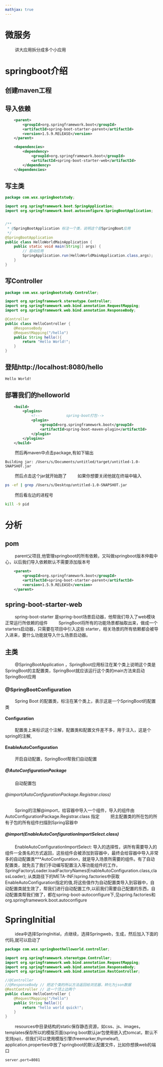 ```yaml
---
mathjax: true
---
```




# 微服务
&emsp;&emsp; 讲大应用拆分成多个小应用

# springboot介绍
## 创建maven工程
## 导入依赖
```xml
    <parent>
        <groupId>org.springframework.boot</groupId>
        <artifactId>spring-boot-starter-parent</artifactId>
        <version>1.5.9.RELEASE</version>
    </parent>

    <dependencies>
        <dependency>
            <groupId>org.springframework.boot</groupId>
            <artifactId>spring-boot-starter-web</artifactId>
        </dependency>
    </dependencies>
```
<!-- more -->
## 写主类
```java
package com.wsx.springbootstudy;

import org.springframework.boot.SpringApplication;
import org.springframework.boot.autoconfigure.SpringBootApplication;


/**
 * @SpringBootApplication 标注一个类，说明这个是SpringBoot应用
 */
@SpringBootApplication
public class HelloWorldMainApplication {
    public static void main(String[] args) {
        // 启动应用
        SpringApplication.run(HelloWorldMainApplication.class,args);
    }
}
```
## 写Controller
```java
package com.wsx.springbootstudy.Controller;

import org.springframework.stereotype.Controller;
import org.springframework.web.bind.annotation.RequestMapping;
import org.springframework.web.bind.annotation.ResponseBody;

@Controller
public class HelloController {
    @ResponseBody
    @RequestMapping("/hello")
    public String hello(){
        return "Hello World!";
    }
}

```
## 登陆http://localhost:8080/hello
```HTML
Hello World!
```

## 部署我们的helloworld
```xml
    <build>
        <plugins>
            <!--            spring-boot打包-->
            <plugin>
                <groupId>org.springframework.boot</groupId>
                <artifactId>spring-boot-maven-plugin</artifactId>
            </plugin>
        </plugins>
    </build>
```
&emsp;&emsp; 然后再maven中点击package,有如下输出
```
Building jar: /Users/s/Documents/untitled/target/untitled-1.0-SNAPSHOT.jar
```
&emsp;&emsp; 然后点击这个jar就开始跑了
&emsp;&emsp; 如果你想要关闭他就在终端中输入
```sh
ps -ef | grep /Users/s/Desktop/untitled-1.0-SNAPSHOT.jar
```
&emsp;&emsp; 然后看左边的进程号
```sh
kill -9 pid
```


# 分析
## pom
&emsp;&emsp; parent父项目,他管理springboot的所有依赖，又叫做springboot版本仲裁中心，以后我们导入依赖默认不需要添加版本号
```xml
    <parent>
        <groupId>org.springframework.boot</groupId>
        <artifactId>spring-boot-starter-parent</artifactId>
        <version>1.5.9.RELEASE</version>
    </parent>
```
## spring-boot-starter-web
&emsp;&emsp; spring-boot-starter 是spring-boot场景启动器，他帮我们导入了web模块正常运行所依赖的组件
&emsp;&emsp; SpringBoot将所有的功能场景都抽取出来，做成一个starters启动器，只需要在项目中引入这些 starter，相关场景的所有依赖都会被导入进来，要什么功能就导入什么场景启动器。

## 主类
&emsp;&emsp; @SpringBootApplication ，SpringBoot应用标注在某个类上说明这个类是SpringBoot的主配置类，SpringBoot就应该运行这个类的main方法来启动SpringBoot应用
### @SpringBootConfiguration
&emsp;&emsp; Spring Boot 的配置类，标注在某个类上，表示这是一个SpringBoot的配置类
#### Configuration 
&emsp;&emsp; 配置类上来标识这个注解，配置类和配置文件差不多，用于注入，这是个spring的注解,
#### EnableAutoConfiguration
&emsp;&emsp; 开启自动配置，SpringBoot帮我们自动配置
##### @AutoConfigurationPackage
&emsp;&emsp; 自动配置包
###### @import(AutoConfigurationPackage.Registrar.class)
&emsp;&emsp; Spring的注解@import，给容器中导入一个组件，导入的组件由AutoConfigurationPackage.Registrar.class 指定
&emsp;&emsp; 把主配置类的所在包的所有子包的所有组件扫描到Spring容器中
##### @import(EnableAutoConfigurationImportSelect.class)
&emsp;&emsp; EnableAutoConfigurationImportSelect: 导入的选择性，讲所有需要导入的组件一全类名的方式返回，这些组件会被添加到容器中，最终会给容器中导入非常多的自动配置类***AutoConfiguration，就是导入场景所需要的组件。有了自动配置类，就免去了我们手动编写配置注入等功能组件的工作，
&emsp;&emsp; SpringFactoryLoader.loadFactoryNames(EnableAutoConfiguration.class,classLoader); 从类路径下的META-INF/spring.factories中获取EnableAutoConfiguration指定的值,将这些值作为自动配置类导入到容器中，自动配置类就生效了，帮我们进行自动配置工作,以前我们需要自己配置的东西，自动配置类帮我们做了，都在spring-boot-autoconfigure下,见spring.factories和org.springframework.boot.autoconfigure

# SpringInitial
&emsp;&emsp; idea中选择SpringInitial，点继续，选择Springweb，生成，然后加入下面的代码,就可以启动了
```java
package com.wsx.springboothelloworld.controller;

import org.springframework.stereotype.Controller;
import org.springframework.web.bind.annotation.RequestMapping;
import org.springframework.web.bind.annotation.ResponseBody;
import org.springframework.web.bind.annotation.RestController;

//@Controller
//@ResponseBody // 把这个类的所以方法返回给浏览器，转化为json数据
@RestController // 这一个顶上边两个
public class HelloController {
    @RequestMapping("/hello")
    public String hello(){
        return "hello world quick!";
    }
}
```
&emsp;&emsp; resources中目录结构的static保存静态资源，如css、js、images，templates保存所以的模版页面(spring boot默认jar包使用嵌入式tomcat，默认不支持jsp)，但我们可以使用模版引擎(freemarker,thymeleaf), application.properties中放了springboot的默认配置文件，比如你想换web的端口
```properties
server.port=8081
```


